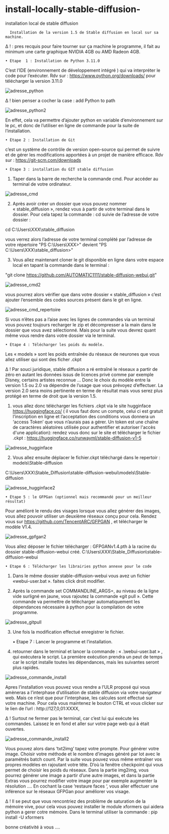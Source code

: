 # install-locally-stable-diffusion-
installation local de stable diffusion

      Installation de la version 1.5 de Stable diffusion en local sur sa machine. 
      
∆ ! : pres recquis pour faire tourner sur ça machine le programme, il fait au minimum une carte graphique NVIDIA 4GB  ou AMD Radeon 4GB.
      
    • Etape  1 : Installation de Python 3.11.0
	
C’est l’IDE (environnement de développement intégré ) qui va interpréter le code pour l’exécuter. 
Rdv sur : https://www.python.org/downloads/ pour télécharger la version 3.11.0 

![adresse_python](https://user-images.githubusercontent.com/58695529/219095906-fe9e0dfa-1b96-45ac-b3fc-999ef0464cda.png)
	

∆ ! bien penser a cocher la case : add Python to path

![adresse_python2](https://user-images.githubusercontent.com/58695529/219095936-75fd4042-b0a0-4c05-bda3-eb405788a059.png)

En effet, cela va permettre d’ajouter python en variable d’environnement sur le pc, et donc de l’utiliser en ligne de commande pour la suite de l’installation. 


    • Étape 2 : Installation de Git  

c’est un système de contrôle de version open-source qui permet de suivre et de gérer les modifications apportées à un projet de manière efficace.
Rdv sur : https://git-scm.com/downloads


    • Étape 3 : installation du GIT stable diffusion 

1. Taper dans la barre de recherche la commande cmd. Pour accéder au terminal de votre ordinateur.


![adresse_cmd](https://user-images.githubusercontent.com/58695529/219095479-e35c11e6-d930-49e8-aeef-1583a4aa3237.png)


2. Après avoir créer un dossier que vous pouvez nommer « stable_diffusion », rendez vous à partir de votre terminal dans le dossier. Pour cela tapez la commande : 
cd suivie de l’adresse de votre dossier :

cd C:\Users\XXX\stable_diffusion

vous verrez alors l’adresse de votre terminal complété par l’adresse de votre répertoire 
"PS C:\Users\XXX>" devient "PS C:\Users\XXX\stable_diffusion>"

3. Vous allez maintenant cloner le git disponible en ligne dans votre espace local en tapant la commande dans le terminal : 

"git clone https://github.com/AUTOMATIC1111/stable-diffusion-webui.git"

![adresse_cmd2](https://user-images.githubusercontent.com/58695529/219095639-c5315f70-5ee2-43fd-a9bc-d546e6d88570.png)


vous pourrez alors vérifier que dans votre dossier « stable_diffusion » c’est ajouter l’ensemble des codes sources  présent dans le git en ligne. 


![adresse_cmd_repertoire](https://user-images.githubusercontent.com/58695529/219095572-4b439de4-0d85-403e-b28b-e9b7268bed43.png)



Si vous n’êtes pas a l’aise avec les lignes de commandes via un terminal vous pouvez toujours recharger le zip et décompresser a la main dans le dossier que vous avez sélectionné. Mais pour la suite vous devrez quant même vous rendre dans votre dossier via le terminal. 

    • Étape 4 : Télécharger les poids du modèle. 
    
 Les « models » sont les poids entraînée du réseaux de neurones que vous allez utiliser qui sont des ficher .ckpt

∆ ! Par souci juridique, stable diffusion a ré entraîné le réseaux a partir de zéro en autant les données issus de licences privé comme par exemple Disney, certains artistes reconnue … Donc le choix du modèle entre la version 1.5 ou 2.0 va dépendre de l’usage que vous prévoyez d’effectuer. La version 2.0 sera moins pertinente en terme de résultat mais vous serez plus protégé en terme de droit que la version 1.5. 

1. vous allez donc télécharger les fichiers .ckpt via le site hugginface  https://huggingface.co/ ( il vous faut donc un compte, celui ci est gratuit l’inscription en ligne et l’acceptation des conditions vous donnera un ‘access Token’ que vous n’aurais pas a gérer. Un token est une chaîne de caractères aléatoires utilisée pour authentifier et autoriser l'accès d'une application): rendez vous donc sur le site et télécharger le fichier .ckpt : https://huggingface.co/runwayml/stable-diffusion-v1-5


![adresse_hugginface](https://user-images.githubusercontent.com/58695529/219095832-74bdd61c-07d0-47fa-872b-774066d00246.png)



2. Vous allez ensuite déplacer le fichier.ckpt téléchargé dans le repertoir : models\Stable-diffusion

C:\Users\XXX\Stable_Diffusion\stable-diffusion-webui\models\Stable-diffusion


![adresse_hugginface2](https://user-images.githubusercontent.com/58695529/219095862-bea1289b-9fa7-4c0a-8f19-448b6054425e.png)


    • Étape 5 : le GFPGan (optionnel mais recommandé pour un meilleur résultat)


Pour amélioré le rendu des visages lorsque vous allez générer des images, vous allez pouvoir utiliser un deuxième réseaux conçu pour cela. 
Rendez vous sur https://github.com/TencentARC/GFPGAN , et télécharger le modèle V1.4. 


![adresse_gpfgan2](https://user-images.githubusercontent.com/58695529/219095813-1bb023d6-37e6-440c-b35d-a4dddfb6dad1.png)

Vous allez déposer le fichier télécharger : GFPGANv1.4.pth à la racine du dossier stable-diffusion-webui créé. C:\Users\XXX\Stable_Diffusion\stable-diffusion-webui

    • Etape 6 : Télécharger les librairies python annexe pour le code

1. Dans le même dossier stable-diffusion-webui vous avez un fichier «webui-user.bat ». faites click droit modifier.

2.  Après la commande set COMMANDLINE_ARGS=, au niveau de la ligne vide surligné en jaune, vous rajoutez la commande «git pull ». Cette commande va permettre de télécharger automatiquement les dépendances nécessaire à python pour la compilation de votre programme.


 
![adresse_gitpull](https://user-images.githubusercontent.com/58695529/219095718-831be6df-d666-4cf8-9231-83cdf1275904.png)



3. Une fois la modification effectué enregistrer le fichier.

    • Etape 7 : Lancer le programme et l’installation. 


1. retourner dans le terminal et lancer la commande : « .\webui-user.bat » , qui exécutera le script.
La première exécution prendra un peut de temps car le script installe toutes les dépendances, mais les suivantes seront plus rapides. 


![adresse_commande_install](https://user-images.githubusercontent.com/58695529/219095667-c1e19d33-89ef-4095-835b-6fe48df87b6b.png)


Apres l’installation vous pouvez vous rendre a l’ULR proposé qui vous amèneras a l’interphase d’utilisation de stable diffusion via votre navigateur web. Mais ce n’est que pour l’interphase, les calcules sont effectué sur votre machine.  Pour cela vous maintenez le bouton CTRL et vous clicker sur le lien de l’url : http://127,0,01:XXXX,

∆ ! Surtout ne fermer pas le terminal, car c’est lui qui exécute les commandes. Laissez le en fond et aller sur votre page web qui à était ouvertes. 


![adresse_commande_install2](https://user-images.githubusercontent.com/58695529/219095675-c209b2d0-bff4-4e14-a139-d02cdee759d8.png)


Vous pouvez alors dans ‘txt2img’ tapez votre prompte. Pour générer votre image. Choisir votre méthode et le nombre d’images généré par lot avec le paramétrés batch count. 
Par la suite vous pouvez vous même entraîner vos propres modèles en rajoutant votre tête. D’où la fenêtre checkpoint qui vous permet de choisir les poids du réseaux. 
Dans la partie img2img, vous pourrez générer une image a partir d’une autre images, et dans la partie Extras vous pourrez modifier votre image pour par exemple augmenter la résolution ….
En cochant la case ‘restaure faces ‘, vous aller effectuer une inférence sur le réseaux GFPGan pour améliorer vos visage. 

∆ ! Il se peut que vous rencontriez des problème de saturation de la mémoire vive, pour cela vous pouvez installer le module xformers qui aidera python a gerer cotre mémoire. 
Dans le terminal utiliser la commande : pip install -U xformers

bonne créativité à vous …. 
      
